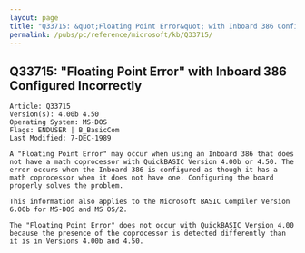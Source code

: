 ```yaml
---
layout: page
title: "Q33715: &quot;Floating Point Error&quot; with Inboard 386 Configured Incorrectly"
permalink: /pubs/pc/reference/microsoft/kb/Q33715/
---
```


## Q33715: &quot;Floating Point Error&quot; with Inboard 386 Configured Incorrectly

	Article: Q33715
	Version(s): 4.00b 4.50
	Operating System: MS-DOS
	Flags: ENDUSER | B_BasicCom
	Last Modified: 7-DEC-1989
	
	A "Floating Point Error" may occur when using an Inboard 386 that does
	not have a math coprocessor with QuickBASIC Version 4.00b or 4.50. The
	error occurs when the Inboard 386 is configured as though it has a
	math coprocessor when it does not have one. Configuring the board
	properly solves the problem.
	
	This information also applies to the Microsoft BASIC Compiler Version
	6.00b for MS-DOS and MS OS/2.
	
	The "Floating Point Error" does not occur with QuickBASIC Version 4.00
	because the presence of the coprocessor is detected differently than
	it is in Versions 4.00b and 4.50.
